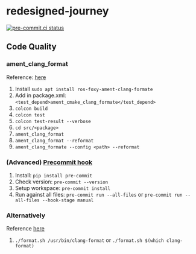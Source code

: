 # redesigned-journey

[![pre-commit.ci status](https://results.pre-commit.ci/badge/github/prachandabhanu/redesigned-journey/main.svg)](https://results.pre-commit.ci/latest/github/prachandabhanu/redesigned-journey/main)

## Code Quality
### ament_clang_format
Reference: [here](https://www.youtube.com/watch?v=2gIyu09UEC8)
1. Install `sudo apt install ros-foxy-ament-clang-formate`
2. Add in package.xml: `<test_depend>ament_cmake_clang_formate</test_depend>`
3. `colcon build`
4. `colcon test`
5. `colcon test-result --verbose`
6. `cd src/<package>`
7. `ament_clang_format`
8. `ament_clang_format --reformat`
9. `ament_clang_formate --config <path> --reformat`

### (Advanced) [Precommit hook](https://pre-commit.com/)
1. Install: `pip install pre-commit`
2. Check version: `pre-commit --version`
3. Setup workspace: `pre-commit install`
4. Run against all files: `pre-commit run --all-files` or `pre-commit run --all-files --hook-stage manual`

### Alternatively
Reference [here](https://github.com/PointCloudLibrary/pcl/blob/master/.dev/format.sh)
1. `./format.sh /usr/bin/clang-format` or `./format.sh $(which clang-format)`

